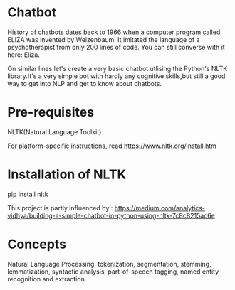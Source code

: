 # Chatbot

History of chatbots dates back to 1966 when a computer program called ELIZA was invented by Weizenbaum. It imitated the language of a psychotherapist from only 200 lines of code. You can still converse with it here: Eliza.

On similar lines let's create a very basic chatbot utlising the Python's NLTK library.It's a very simple bot with hardly any cognitive skills,but still a good way to get into NLP and get to know about chatbots.


# Pre-requisites

NLTK(Natural Language Toolkit)

For platform-specific instructions, read https://www.nltk.org/install.htm


# Installation of NLTK

pip install nltk

This project is partly influenced by : https://medium.com/analytics-vidhya/building-a-simple-chatbot-in-python-using-nltk-7c8c8215ac6e


# Concepts

Natural Language Processing, tokenization, segmentation, stemming, lemmatization, syntactic analysis, part-of-speech tagging, named entity recognition and extraction.
